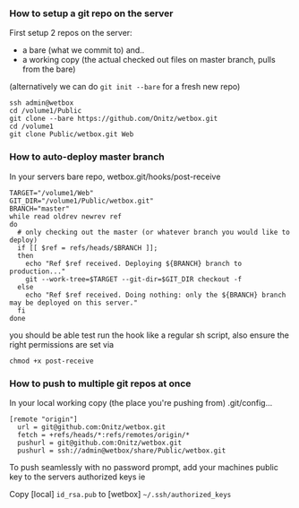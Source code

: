 ### How to setup a git repo on the server ###
First setup 2 repos on the server: 
 * a bare (what we commit to) and..
 * a working copy (the actual checked out files on master branch, pulls from the bare)

(alternatively we can do `git init --bare` for a fresh new repo)

```
ssh admin@wetbox
cd /volume1/Public
git clone --bare https://github.com/Onitz/wetbox.git
cd /volume1
git clone Public/wetbox.git Web
```

### How to auto-deploy master branch ###
In your servers bare repo, wetbox.git/hooks/post-receive 
```
TARGET="/volume1/Web"
GIT_DIR="/volume1/Public/wetbox.git"
BRANCH="master"
while read oldrev newrev ref
do
  # only checking out the master (or whatever branch you would like to deploy)
  if [[ $ref = refs/heads/$BRANCH ]];
  then
    echo "Ref $ref received. Deploying ${BRANCH} branch to production..."
    git --work-tree=$TARGET --git-dir=$GIT_DIR checkout -f
  else
    echo "Ref $ref received. Doing nothing: only the ${BRANCH} branch may be deployed on this server."
  fi
done
```
you should be able test run the hook like a regular sh script, also ensure the right permissions are set via 

`chmod +x post-receive` 

### How to push to multiple git repos at once ###
In your local working copy (the place you're pushing from) .git/config...
```
[remote "origin"]
  url = git@github.com:Onitz/wetbox.git
  fetch = +refs/heads/*:refs/remotes/origin/*
  pushurl = git@github.com:Onitz/wetbox.git
  pushurl = ssh://admin@wetbox/share/Public/wetbox.git
```

To push seamlessly with no password prompt, add your machines public key to the servers authorized keys ie

Copy [local] `id_rsa.pub` to [wetbox] `~/.ssh/authorized_keys`